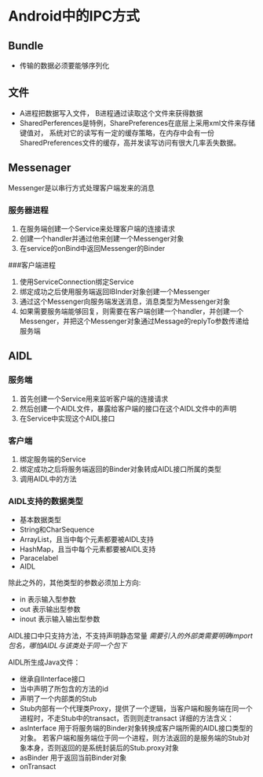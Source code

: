# Android中的IPC方式

## Bundle
* 传输的数据必须要能够序列化

## 文件
* A进程把数据写入文件， B进程通过读取这个文件来获得数据
* SharedPerferences是特例，SharePreferences在底层上采用xml文件来存储键值对， 系统对它的读写有一定的缓存策略，在内存中会有一份SharedPreferences文件的缓存，高并发读写访问有很大几率丢失数据。

## Messenager

Messenger是以串行方式处理客户端发来的消息

### 服务器进程
1. 在服务端创建一个Service来处理客户端的连接请求
2. 创建一个handler并通过他来创建一个Messenger对象
3. 在service的onBind中返回Messenger的Binder


###客户端进程
1. 使用ServiceConnection绑定Service
2. 绑定成功之后使用服务端返回IBInder对象创建一个Messenger
3. 通过这个Messenger向服务端发送消息，消息类型为Messenger对象
4. 如果需要服务端能够回复，则需要在客户端创建一个handler，并创建一个Messenger，并把这个Messenger对象通过Message的replyTo参数传递给服务端

## AIDL

### 服务端
1. 首先创建一个Service用来监听客户端的连接请求
2. 然后创建一个AIDL文件，暴露给客户端的接口在这个AIDL文件中的声明
3. 在Service中实现这个AIDL接口

### 客户端
1. 绑定服务端的Service
2. 绑定成功之后将服务端返回的Binder对象转成AIDL接口所属的类型
3. 调用AIDL中的方法

### AIDL支持的数据类型
* 基本数据类型
* String和CharSequence
* ArrayList，且当中每个元素都要被AIDL支持
* HashMap，且当中每个元素都要被AIDL支持
* Paracelabel
* AIDL

除此之外的，其他类型的参数必须加上方向:
* in 表示输入型参数
* out 表示输出型参数
* inout 表示输入输出型参数

AIDL接口中只支持方法，不支持声明静态常量
*需要引入的外部类需要明确import包名，哪怕AIDL与该类处于同一个包下*

AIDL所生成Java文件：
* 继承自IInterface接口
* 当中声明了所包含的方法的id
* 声明了一个内部类的Stub
* Stub内部有一个代理类Proxy，提供了一个逻辑，当客户端和服务端在同一个进程时，不走Stub中的transact，否则则走transact
详细的方法含义：
* asInterface   用于将服务端的Binder对象转换成客户端所需的AIDL接口类型的对象。 若客户端和服务端位于同一个进程，则方法返回的是服务端的Stub对象本身，否则返回的是系统封装后的Stub.proxy对象
* asBinder      用于返回当前Binder对象
* onTransact    